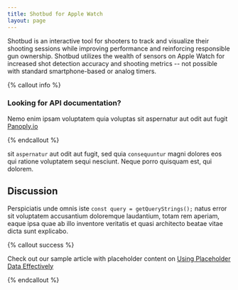 ```yaml
---
title: Shotbud for Apple Watch
layout: page
---
```


Shotbud is an interactive tool for shooters to track and visualize their shooting sessions while improving performance and reinforcing responsible gun ownership. Shotbud utilizes the wealth of sensors on Apple Watch for increased shot detection accuracy and shooting metrics -- not possible with standard smartphone-based or analog timers.

{% callout info %}

### Looking for API documentation?

Nemo enim ipsam voluptatem quia voluptas sit aspernatur aut odit aut fugit [Panoply.io](https://panoply.io.com)

{% endcallout %}

sit `aspernatur` aut odit aut fugit, sed quia `consequuntur` magni dolores eos qui ratione voluptatem sequi nesciunt. Neque porro quisquam est, qui dolorem.

## Discussion

Perspiciatis unde omnis iste `const query = getQueryStrings();` natus error sit voluptatem accusantium doloremque laudantium, totam rem aperiam, eaque ipsa quae ab illo inventore veritatis et quasi architecto beatae vitae dicta sunt explicabo.

{% callout success %}

Check out our sample article with placeholder content on [Using Placeholder Data Effectively]({{site.url}}/ingesting-data/)

{% endcallout %}
